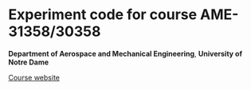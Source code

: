 # Experiment code for course AME-31358/30358
**Department of Aerospace and Mechanical Engineering**, **University of Notre Dame**

[Course website](https://www3.nd.edu/~prumbach/ame30358/)
